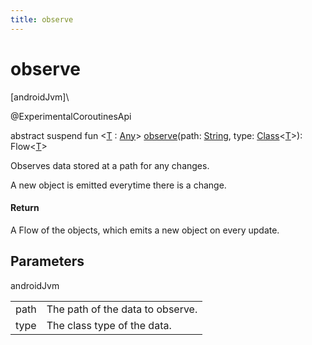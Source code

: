 ```yaml
---
title: observe
---
```



# observe



[androidJvm]\




@ExperimentalCoroutinesApi



abstract suspend fun &lt;[T](observe.html) : [Any](https://kotlinlang.org/api/latest/jvm/stdlib/kotlin/-any/index.html)&gt; [observe](observe.html)(path: [String](https://kotlinlang.org/api/latest/jvm/stdlib/kotlin/-string/index.html), type: [Class](https://developer.android.com/reference/kotlin/java/lang/Class.html)&lt;[T](observe.html)&gt;): Flow&lt;[T](observe.html)&gt;



Observes data stored at a path for any changes.



A new object is emitted everytime there is a change.



#### Return



A Flow of the objects, which emits a new object on every update.



## Parameters


androidJvm

| | |
|---|---|
| path | The path of the data to observe. |
| type | The class type of the data. |




